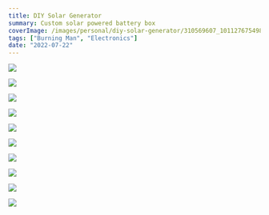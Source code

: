 ```yaml
---
title: DIY Solar Generator
summary: Custom solar powered battery box
coverImage: /images/personal/diy-solar-generator/310569607_10112767549859638_2199013847268107894_n.jpg
tags: ["Burning Man", "Electronics"]
date: "2022-07-22"
---
```


![](/images/personal/diy-solar-generator/310453490_10112767550338678_6989280264394062707_n.jpg)

![](/images/personal/diy-solar-generator/310932188_10112767549844668_8258553797278061267_n.jpg)

![](/images/personal/diy-solar-generator/310454384_10112767549934488_1787882622118387026_n.jpg)

![](/images/personal/diy-solar-generator/310500587_10112767550183988_6380849180510237762_n.jpg)

![](/images/personal/diy-solar-generator/310394830_10112767550228898_7678824998276936428_n.jpg)

![](/images/personal/diy-solar-generator/310415722_10112767550268818_3399089210571512591_n.jpg)

![](/images/personal/diy-solar-generator/298899836_10112662419312098_3869435948956897853_n.jpg)

![](/images/personal/diy-solar-generator/299279879_10112662419132458_3748422652024438658_n.jpg)

![](/images/personal/diy-solar-generator/299308844_10112662419222278_6160106431590277102_n.jpg)

![](/images/personal/diy-solar-generator/310391615_10112767554709918_9126682640231948505_n.jpg)
